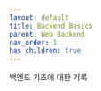 ```yaml
---
layout: default
title: Backend Basics
parent: Web Backend
nav_order: 1
has_children: true
---
```


백엔드 기초에 대한 기록
